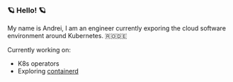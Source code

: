 ### 🪐 Hello! 🪐

My name is Andrei, I am an engineer currently exporing the cloud software environment around Kubernetes. 🇷🇴🇩🇪

Currently working on:

- K8s operators
- Exploring [containerd](https://github.com/containerd/containerd)
